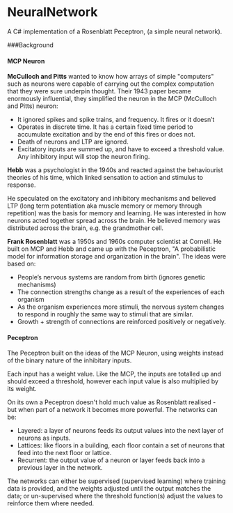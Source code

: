 NeuralNetwork
=============

A C# implementation of a Rosenblatt Peceptron,  (a simple neural network).

###Background

#### MCP Neuron

**McCulloch and Pitts** wanted to know how arrays of simple "computers" such as neurons were capable of carrying out the complex computation that they were sure underpin thought. Their 1943 paper became enormously influential, they simplified the neuron in the MCP (McCulloch and Pitts) neuron:

- It ignored spikes and spike trains, and frequency. It fires or it doesn’t
- Operates in discrete time. It has a certain fixed time period to accumulate excitation and by the end of this fires or does not.
- Death of neurons and LTP are ignored.
- Excitatory inputs are summed up, and have to exceed a threshold value. Any inhibitory input will stop the neuron firing.

**Hebb** was a psychologist in the 1940s and reacted against the behaviourist theories of his time, which linked sensation to action and stimulus to response.

He speculated on the excitatory and inhibitory mechanisms and believed LTP (long term potentiation aka muscle memory or memory through repetition) was the basis for memory and learning. He was interested in how neurons acted together spread across the brain. He believed memory was distributed across the brain, e.g. the grandmother cell.

**Frank Rosenblatt** was a 1950s and 1960s computer scientist at Cornell. He built on MCP and Hebb and came up with the Peceptron, "A probabilistic model for information storage and organization in the brain". The ideas were based on:

- People’s nervous systems are random from birth (ignores genetic mechanisms)
- The connection strengths change as a result of the experiences of each organism
- As the organism experiences more stimuli, the nervous system changes to respond in roughly the same way to stimuli that are similar.
- Growth + strength of connections are reinforced positively or negatively.

#### Peceptron
The Peceptron built on the ideas of the MCP Neuron, using weights instead of the binary nature of the inhibitary inputs.

Each input has a weight value. Like the MCP, the inputs are totalled up and should exceed a threshold, however each input value is also multiplied by its weight. 

On its own a Peceptron doesn't hold much value as Rosenblatt realised - but when part of a network it becomes more powerful. The networks can be:

- Layered: a layer of neurons feeds its output values into the next layer of neurons as inputs.
- Lattices: like floors in a building, each floor contain a set of neurons that feed into the next floor or lattice.
- Recurrent: the output value of a neuron or layer feeds back into a previous layer in the network.
 
The networks can either be supervised (supervised learning) where training data is provided, and the weights adjusted until the output matches the data; or un-supervised where the threshold function(s) adjust the values to reinforce them where needed.
